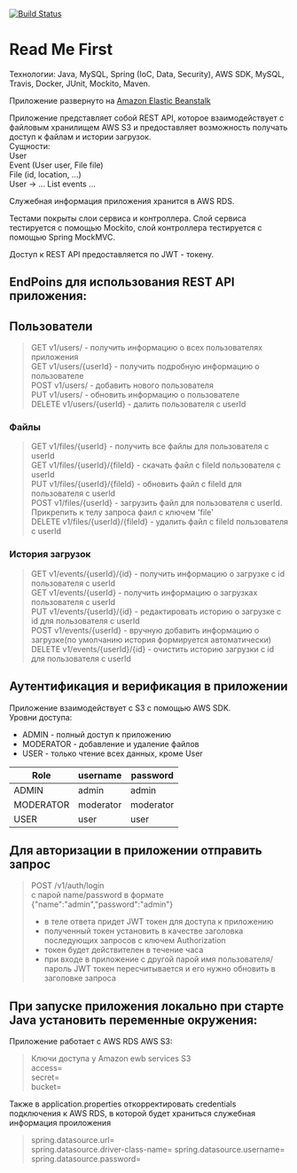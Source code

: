 [![Build Status](https://travis-ci.com/AndrewAlyonkin/alenkinDrive.svg?branch=master)](https://travis-ci.com/AndrewAlyonkin/alenkinDrive)
# Read Me First
Технологии: Java, MySQL, Spring (IoC, Data, Security), AWS SDK,
MySQL, Travis, Docker, JUnit, Mockito, Maven.

Приложение развернуто на [Amazon Elastic Beanstalk](http://alenkindrive-env.eba-fbwprbne.ap-northeast-1.elasticbeanstalk.com/)

Приложение представляет собой REST API, которое взаимодействует с файловым хранилищем
AWS S3 и предоставляет возможность получать доступ к файлам и истории загрузок.  
Сущности:  
User  
Event (User user, File file)  
File (id, location, ...)  
User -> … List<Events> events ...

Служебная информация приложения хранится в AWS RDS.

Тестами покрыты слои сервиса и контроллера. Слой сервиса тестируется с помощью Mockito,
слой контроллера тестируется с помощью Spring MockMVC.

Доступ к REST API предоставляется по JWT - токену.

## EndPoins для использования REST API приложения:   
## Пользователи  
>GET v1/users/ - получить информацию о всех пользователях приложения  
>GET v1/users/{userId} - получить подробную информацию о пользователе  
>POST v1/users/ - добавить нового пользователя  
>PUT v1/users/ - обновить информацию о пользователе  
>DELETE v1/users/{userId} - далить пользователя с userId  

### Файлы
>GET v1/files/{userId} - получить все файлы для пользователя с userId  
>GET v1/files/{userId}/{fileId} - скачать файл с fileId пользователя с userId  
>PUT v1/files/{userId}/{fileId} - обновить файл с fileId для пользователя с userId  
>POST v1/files/{userId} - загрузить файл для пользователя с userId. Прикрепить к телу запроса фаил с ключем 'file'   
>DELETE v1/files/{userId}/{fileId} - удалить файл с fileId пользователя с userId  

### История загрузок
>GET v1/events/{userId}/{id} - получить информацию о загрузке с id пользователя с userId  
>GET v1/events/{userId} - получить информацию о загрузках пользователя с userId  
>PUT v1/events/{userId}/{id} - редактировать историю о загрузке с id для пользователя с userId  
>POST v1/events/{userId} - вручную добавить информацию о загрузке(по умолчанию история формируется автоматически)  
>DELETE v1/events/{userId}/{id} - очистить историю загрузки с id для пользователя с userId  

## Аутентификация и верификация в приложении
Приложение взаимодействует с S3 с помощью AWS SDK.  
Уровни доступа:  
 - ADMIN - полный доступ к приложению  
 - MODERATOR - добавление и удаление файлов  
 - USER - только чтение всех данных, кроме User  

|Role|username|password|  
|----|--------|--------|  
|ADMIN|admin |admin |
|MODERATOR|moderator |moderator |
|USER|user |user |

## Для авторизации в приложении отправить запрос
> POST /v1/auth/login  
> с парой name/password в формате {"name":"admin","password":"admin"}  
>  - в теле ответа придет JWT токен для доступа к приложению  
>  - полученный токен установить в качестве заголовка последующих запросов с ключем Authorization  
>  - токен будет действителен в течение часа
>  - при входе в приложение с другой парой имя пользователя/пароль JWT токен пересчитывается и его нужно обновить в заголовке запроса

## При запуске приложения локально при старте Java установить переменные окружения:
Приложение работает с AWS RDS  AWS S3:  
> Ключи доступа у Amazon ewb services S3  
> access=  
> secret=  
> bucket=  

Также в application.properties откорректировать credentials подключения к AWS RDS, в которой будет храниться служебная информация проиложения
> spring.datasource.url=  
> spring.datasource.driver-class-name=
> spring.datasource.username=
> spring.datasource.password=